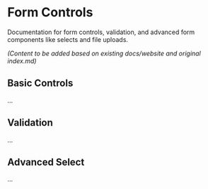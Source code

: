 # Form Controls

Documentation for form controls, validation, and advanced form components like selects and file uploads.

*(Content to be added based on existing docs/website and original index.md)*

## Basic Controls
...

## Validation
...

## Advanced Select
... 